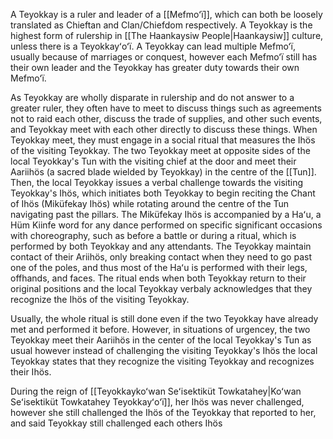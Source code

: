 A Teyokkay is a ruler and leader of a [[Mefmoʻï]], which can both be loosely translated as Chieftan and Clan/Chiefdom respectively. A Teyokkay is the highest form of rulership in [[The Haankaysiw People|Haankaysiw]] culture, unless there is a Teyokkayʻoʻï. A Teyokkay can lead multiple Mefmoʻï, usually because of marriages or conquest, however each Mefmoʻï still has their own leader and the Teyokkay has greater duty towards their own Mefmoʻï.

As Teyokkay are wholly disparate in rulership and do not answer to a greater ruler, they often have to meet to discuss things such as agreements not to raid each other, discuss the trade of supplies, and other such events, and Teyokkay meet with each other directly to discuss these things. When Teyokkay meet, they must engage in a social ritual that measures the Ihös of the visiting Teyokkay. The two Teyokkay meet at opposite sides of the local Teyokkay's Tun with the visiting chief at the door and meet their Aariihös (a sacred blade wielded by Teyokkay) in the centre of the [[Tun]]. Then, the local Teyokkay issues a verbal challenge towards the visiting Teyokkay's Ihös, which initiates both Teyokkay to begin reciting the Chant of Ihös (Miküfekay Ihös) while rotating around the centre of the Tun navigating past the pillars. The Miküfekay Ihös is accompanied by a Haʻu, a Hüm Kiinfe word for any dance performed on specific significant occasions with choreography, such as before a battle or during a ritual, which is performed by both Teyokkay and any attendants. The Teyokkay maintain contact of their Ariihös, only breaking contact when they need to go past one of the poles, and thus most of the Haʻu is performed with their legs, offhands, and faces. The ritual ends when both Teyokkay return to their original positions and the local Teyokkay verbaly acknowledges that they recognize the Ihös of the visiting Teyokkay.

Usually, the whole ritual is still done even if the two Teyokkay have already met and performed it before. However, in situations of urgencey, the two Teyokkay meet their Aariihös in the center of the local Teyokkay's Tun as usual however instead of challenging the visiting Teyokkay's Ihös the local Teyokkay states that they recognize the visiting Teyokkay and recognizes their Ihös.

During the reign of [[Teyokkaykoʻwan Seʻisektiküt Towkatahey|Koʻwan Seʻisektiküt Towkatahey Teyokkayʻoʻï]], her Ihös was never challenged, however she still challenged the Ihös of the Teyokkay that reported to her, and said Teyokkay still challenged each others Ihös